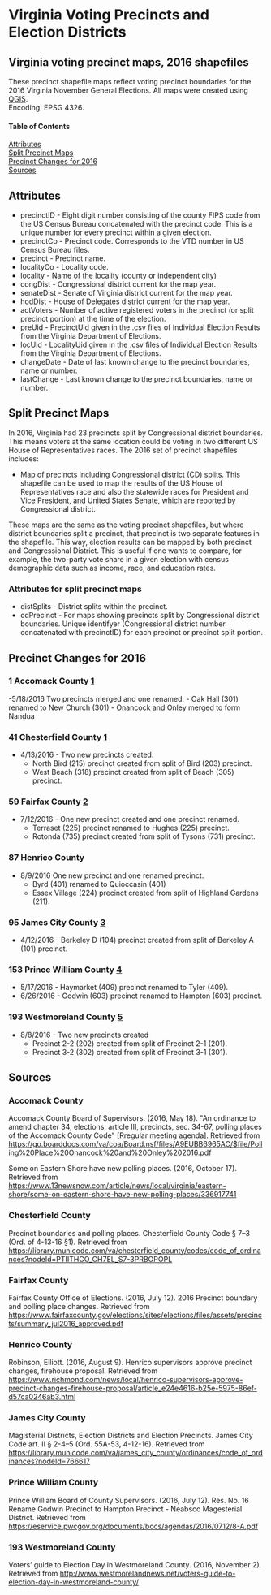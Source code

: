 # Virginia Voting Precincts and Election Districts
## Virginia voting precinct maps, 2016 shapefiles
These precinct shapefile maps reflect voting precinct boundaries for the 2016 Virginia November General Elections.
All maps were created using [QGIS](https://www.qgis.org/en/site/).  
Encoding: EPSG 4326. 
#### Table of Contents
[Attributes](#attributes)  
[Split Precinct Maps](#split-precinct-maps)  
[Precinct Changes for 2016](#precinct-changes-for-2016)  
[Sources](#sources)
<a name="attributes"/>
## Attributes
* precinctID - Eight digit number consisting of the county FIPS code from the US Census Bureau concatenated with the precinct code. This is a unique number for every precinct within a given election.
* precinctCo - Precinct code. Corresponds to the VTD number in US Census Bureau files.
* precinct - Precinct name.
* localityCo - Locality code.
* locality - Name of the locality (county or independent city)
* congDist - Congressional district current for the map year.
* senateDist - Senate of Virginia district current for the map year.
* hodDist - House of Delegates district current for the map year.
* actVoters - Number of active registered voters in the precinct (or split precinct portion) at the time of the election.
* preUid - PrecinctUid given in the .csv files of Individual Election Results from the Virginia Department of Elections.
* locUid - LocalityUid given in the .csv files of Individual Election Results from the Virginia Department of Elections.
* changeDate - Date of last known change to the precinct boundaries, name or number.
* lastChange - Last known change to the precinct boundaries, name or number.  
## Split Precinct Maps
In 2016, Virginia had 23 precincts split by Congressional district boundaries. This means voters at the same location could be voting in two different US House of Representatives races.
The 2016 set of precinct shapefiles includes:
- Map of precincts including Congressional district (CD) splits. This shapefile can be used to map the results of the US House of Representatives race and also the statewide races for President and Vice President, and United States Senate, which are reported by Congressional district.

These maps are the same as the voting precinct shapefiles, but where district boundaries split a precinct, that precinct is two separate features in the shapefile. This way, election results can be mapped by both precinct and Congressional District. This is useful if one wants to compare, for example, the two-party vote share in a given  election with census demographic data such as income, race, and education rates.  
### Attributes for split precinct maps
* distSplits - District splits within the precinct.
* cdPrecinct - For maps showing precincts split by Congressional district boundaries. Unique identifyer (Congressional district number concatenated with precinctID) for each precinct or precinct split portion.
## Precinct Changes for 2016
### 1 Accomack County [1](#accomack-county)
-5/18/2016 Two precincts merged and one renamed.
	- Oak Hall (301) renamed to New Church (301)
	- Onancock and Onley merged to form Nandua
### 41 Chesterfield County [1](#chesterfield-county)
- 4/13/2016 - Two new precincts created.
	- North Bird (215) precinct created from split of Bird (203) precinct.
	- West Beach (318) precinct created from split of Beach (305) precinct.
### 59 Fairfax County [2](#fairfax-county)
- 7/12/2016 - One new precinct created and one precinct renamed.
	- Terraset (225) precinct renamed to Hughes (225) precinct.
	- Rotonda (735) precinct created from split of Tysons (731) precinct.
### 87 Henrico County
- 8/9/2016 One new precinct and one renamed precinct.
	- Byrd (401) renamed to Quioccasin (401)
	- Essex Village (224) precinct created from split of Highland Gardens (211).
### 95 James City County [3](#james-city-county)
- 4/12/2016 - Berkeley D (104) precinct created from split of Berkeley A (101) precinct.
### 153 Prince William County [4](#prince-william-county)
- 5/17/2016 - Haymarket (409) precinct renamed to Tyler (409).
- 6/26/2016 - Godwin (603) precinct renamed to Hampton (603) precinct.
### 193 Westmoreland County [5](#westmoreland-county)
- 8/8/2016 - Two new precincts created 
	- Precinct 2-2 (202) created from split of Precinct 2-1 (201).
	- Precinct 3-2 (302) created from split of Precinct 3-1 (301).
## Sources
### Accomack County
Accomack County Board of Supervisors. (2016, May 18). "An ordinance to amend chapter 34, elections,
article III, precincts, sec. 34-67, polling places of the Accomack County Code" [Rregular meeting agenda]. Retrieved from https://go.boarddocs.com/va/coa/Board.nsf/files/A9EUBB6965AC/$file/Polling%20Place%20Onancock%20and%20Onley%202016.pdf

Some on Eastern Shore have new polling places. (2016, October 17). Retrieved from https://www.13newsnow.com/article/news/local/virginia/eastern-shore/some-on-eastern-shore-have-new-polling-places/336917741
### Chesterfield County
Precinct boundaries and polling places. Chesterfield County Code § 7–3 (Ord. of 4-13-16 §1). Retrieved from https://library.municode.com/va/chesterfield_county/codes/code_of_ordinances?nodeId=PTIITHCO_CH7EL_S7-3PRBOPOPL
### Fairfax County
Fairfax County Office of Elections. (2016, July 12). 2016 Precinct boundary and polling place changes. Retrieved from https://www.fairfaxcounty.gov/elections/sites/elections/files/assets/precincts/summary_jul2016_approved.pdf
### Henrico County
Robinson, Elliott. (2016, August 9). Henrico supervisors approve precinct changes, firehouse proposal. Retrieved from https://www.richmond.com/news/local/henrico-supervisors-approve-precinct-changes-firehouse-proposal/article_e24e4616-b25e-5975-86ef-d57ca0246ab3.html
### James City County
Magisterial Districts, Election Districts and Election Precincts. James City Code art. II § 2-4–5 (Ord. 55A-53, 4-12-16). Retrieved from https://library.municode.com/va/james_city_county/ordinances/code_of_ordinances?nodeId=766617
### Prince William County
Prince William Board of County Supervisors. (2016, July 12). Res. No. 16 Rename Godwin Precinct to Hampton Precinct - Neabsco Magesterial District. Retrieved from https://eservice.pwcgov.org/documents/bocs/agendas/2016/0712/8-A.pdf
### 193 Westmoreland County 
Voters’ guide to Election Day in Westmoreland County. (2016, November 2). Retrieved from http://www.westmorelandnews.net/voters-guide-to-election-day-in-westmoreland-county/
